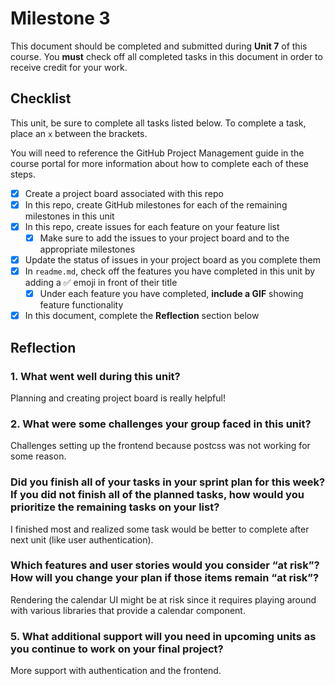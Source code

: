 # Milestone 3

This document should be completed and submitted during **Unit 7** of this course. You **must** check off all completed tasks in this document in order to receive credit for your work.

## Checklist

This unit, be sure to complete all tasks listed below. To complete a task, place an `x` between the brackets.

You will need to reference the GitHub Project Management guide in the course portal for more information about how to complete each of these steps.

- [x] Create a project board associated with this repo
- [x] In this repo, create GitHub milestones for each of the remaining milestones in this unit
- [x] In this repo, create issues for each feature on your feature list
  - [x] Make sure to add the issues to your project board and to the appropriate milestones
- [x] Update the status of issues in your project board as you complete them
- [x] In `readme.md`, check off the features you have completed in this unit by adding a ✅ emoji in front of their title
  - [x] Under each feature you have completed, **include a GIF** showing feature functionality
- [x] In this document, complete the **Reflection** section below

## Reflection

### 1. What went well during this unit?

Planning and creating project board is really helpful!

### 2. What were some challenges your group faced in this unit?

Challenges setting up the frontend because postcss was not working for some reason.

### Did you finish all of your tasks in your sprint plan for this week? If you did not finish all of the planned tasks, how would you prioritize the remaining tasks on your list?

I finished most and realized some task would be better to complete after next unit (like user authentication).

### Which features and user stories would you consider “at risk”? How will you change your plan if those items remain “at risk”?

Rendering the calendar UI might be at risk since it requires playing around with various libraries that provide a calendar component. 

### 5. What additional support will you need in upcoming units as you continue to work on your final project?

More support with authentication and the frontend.

